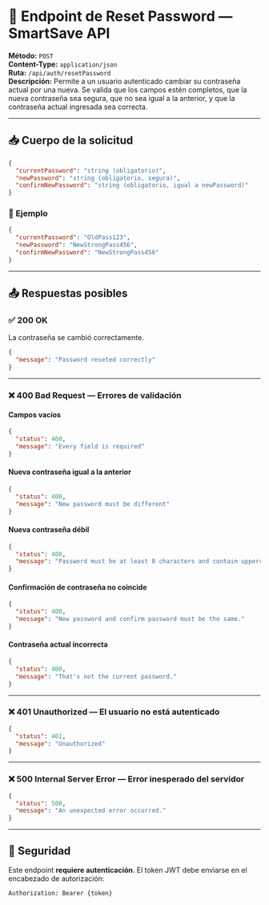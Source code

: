 # 📘 Endpoint de Reset Password — SmartSave API

**Método:** `POST`  
**Content-Type:** `application/json`  
**Ruta:** `/api/auth/resetPassword`  
**Descripción:** Permite a un usuario autenticado cambiar su contraseña actual por una nueva. Se valida que los campos estén completos, que la nueva contraseña sea segura, que no sea igual a la anterior, y que la contraseña actual ingresada sea correcta.

---

## 📥 Cuerpo de la solicitud

```json
{
  "currentPassword": "string (obligatorio)",
  "newPassword": "string (obligatorio, segura)",
  "confirmNewPassword": "string (obligatorio, igual a newPassword)"
}
```

### 📄 Ejemplo

```json
{
  "currentPassword": "OldPass123",
  "newPassword": "NewStrongPass456",
  "confirmNewPassword": "NewStrongPass456"
}
```

---

## 📤 Respuestas posibles

### ✅ 200 OK  
La contraseña se cambió correctamente.

```json
{
  "message": "Password reseted correctly"
}
```

---

### ❌ 400 Bad Request — Errores de validación

#### Campos vacíos

```json
{
  "status": 400,
  "message": "Every field is required"
}
```

#### Nueva contraseña igual a la anterior

```json
{
  "status": 400,
  "message": "New password must be different"
}
```

#### Nueva contraseña débil

```json
{
  "status": 400,
  "message": "Password must be at least 8 characters and contain uppercase, lowercase and number."
}
```

#### Confirmación de contraseña no coincide

```json
{
  "status": 400,
  "message": "New password and confirm password must be the same."
}
```

#### Contraseña actual incorrecta

```json
{
  "status": 400,
  "message": "That's not the current password."
}
```

---

### ❌ 401 Unauthorized — El usuario no está autenticado

```json
{
  "status": 401,
  "message": "Unauthorized"
}
```

---

### ❌ 500 Internal Server Error — Error inesperado del servidor

```json
{
  "status": 500,
  "message": "An unexpected error occurred."
}
```

---

## 🔐 Seguridad

Este endpoint **requiere autenticación**. El token JWT debe enviarse en el encabezado de autorización:

```
Authorization: Bearer {token}
```
